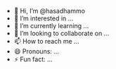 - 👋 Hi, I’m @hasadhammo
- 👀 I’m interested in ...
- 🌱 I’m currently learning ...
- 💞️ I’m looking to collaborate on ...
- 📫 How to reach me ...
- 😄 Pronouns: ...
- ⚡ Fun fact: ...

<!---
hasadhammo/hasadhammo is a ✨ special ✨ repository because its `README.md` (this file) appears on your GitHub profile.
You can click the Preview link to take a look at your changes.
--->
